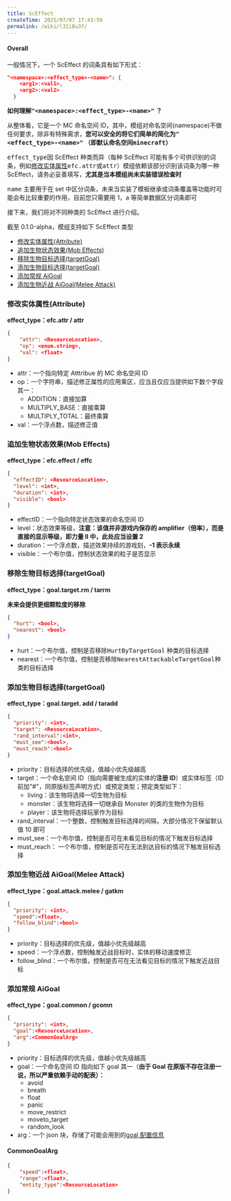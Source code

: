 ```yaml
---
title: ScEffect
createTime: 2025/07/07 17:43:56
permalink: /wiki/l32i8u3f/
---
```


#### Overall

一般情况下，一个 ScEffect 的词条具有如下形式：

```json
"<namespace>:<effect_type>-<name>": {
    <arg1>:<val1>,
    <arg2>:<val2>
  }
```

**如何理解**<kbd>**"\<namespace>:\<effect_type>-\<name>"**</kbd>**&#x20;？**

从整体看，它是一个 MC 命名空间 ID，其中，模组对命名空间(namespace)不做任何要求，除非有特殊需求，**您可以安全的将它们简单的简化为**<kbd>**"\<effect_type>-\<name>"**</kbd>**&#x20;（即默认命名空间**<kbd>**minecraft**</kbd>**）**

<kbd>effect_type</kbd>因 ScEffect 种类而异（每种 ScEffect 可能有多个可供识别的词条，例如[修改实体属性](#修改实体属性attribute)<kbd>efc.attr</kbd>或<kbd>attr</kbd>）模组依赖该部分识别该词条为哪一种 ScEffect，请务必妥善填写，**尤其是当本模组尚未实装错误检查时**

<kbd>name</kbd> 主要用于在 set 中区分词条，未来当实装了模板继承或词条覆盖等功能时可能会有比较重要的作用，目前您只需要用 1，a 等简单数据区分词条即可

接下来，我们将对不同种类的 ScEffect 进行介绍。

截至 0.1.0-alpha，模组支持如下 ScEffect 类型

- [修改实体属性(Attribute)](#修改实体属性attribute)
- [追加生物状态效果(Mob Effects)](#追加生物状态效果mob-effects)
- [移除生物目标选择(targetGoal)](#移除生物目标选择targetgoal)
- [添加生物目标选择(targetGoal)](#添加生物目标选择targetgoal)
- [添加常规 AiGoal](#添加常规-aigoal)
- [添加生物近战 AiGoal(Melee Attack)](#添加生物近战-aigoalmelee-attack)

### 修改实体属性(Attribute)

**effect_type：efc.attr / attr**

```json
{
    "attr": <ResourceLocation>,
    "op": <enum.string>,
    "val": <float>
}
```

- attr：一个指向特定 Atttribue 的 MC 命名空间 ID
- op：一个字符串，描述修正属性的应用乘区，应当且仅应当提供如下数个字段其一：
  - ADDITION：直接加算
  - MULTIPLY_BASE：直接乘算
  - MULTIPLY_TOTAL：最终乘算
- val：一个浮点数，描述修正值

### 追加生物状态效果(Mob Effects)

**effect_type：efc.effect / effc**

```json
{
  "effectID": <ResourceLocation>,
  "level": <int>,
  "duration": <int>,
  "visible": <bool>
}
```

- effectID：一个指向特定状态效果的命名空间 ID
- level：状态效果等级，**注意：该值并非游戏内保存的 amplifier（倍率），而是直接的显示等级，即力量 II 中，此处应当设置 2**
- duration：一个浮点数，描述效果持续的游戏刻，**-1 表示永续**
- visible：一个布尔值，控制状态效果的粒子是否显示

### 移除生物目标选择(targetGoal)

**effect_type：goal.target.rm / tarrm**

**未来会提供更细颗粒度的移除**

```json
{
  "hurt": <bool>,
  "nearest": <bool>
}
```

- hurt：一个布尔值，控制是否移除<kbd>HurtByTargetGoal</kbd> 种类的目标选择
- nearest：一个布尔值，控制是否移除<kbd>NearestAttackableTargetGoal</kbd>种类的目标选择

### 添加生物目标选择(targetGoal)

**effect_type：goal.target. add / taradd**

```json
{
  "priority": <int>,
  "target": <ResourceLocation>,
  "rand_interval":<int>,
  "must_see":<bool>,
  "must_reach":<bool>
}
```

- priority：目标选择的优先级，值越小优先级越高
- target：一个命名空间 ID（指向需要被生成的实体的**注册 ID**）或实体标签（ID 前加"#"，同原版标签声明方式）或预定类型；预定类型如下：
  - living：该生物将选择一切生物为目标
  - monster：该生物将选择一切继承自 Monster 的类的生物作为目标
  - player：该生物将选择玩家作为目标
- rand_interval：一个整数，控制触发目标选择的间隔，大部分情况下保留默认值 10 即可
- must_see：一个布尔值，控制是否可在未看见目标的情况下触发目标选择
- must_reach： 一个布尔值，控制是否可在无法到达目标的情况下触发目标选择

### 添加生物近战 AiGoal(Melee Attack)

**effect_type：goal.attack.melee / gatkm**

```json
{
  "priority": <int>,
  "speed":<float>,
  "follow_blind":<bool>
}
```

- priority：目标选择的优先级，值越小优先级越高
- speed：一个浮点数，控制触发近战目标时，实体的移动速度修正
- follow_blind：一个布尔值，控制是否可在无法看见目标的情况下触发近战目标

### 添加常规 AiGoal

**effect_type：goal.common / gcomn**

```json
{
  "priority": <int>,
  "goal":<ResourceLocation>,
  "arg":<CommonGoalArg>
}
```

- priority：目标选择的优先级，值越小优先级越高
- goal：一个命名空间 ID 指向如下 goal 其一（**由于 Goal 在原版不存在注册一说，所以严重依赖手动的配表）：**
  - avoid
  - breath
  - float
  - panic
  - move_restrict
  - moveto_target
  - random_look
- arg：一个 json 块，存储了可能会用到的[goal 配置信息](sceffect.md#commongoalarg)

#### CommonGoalArg

```json
{
    "speed":<float>,
    "range":<float>,
    "entity_type":<ResourceLocation>
}
```
